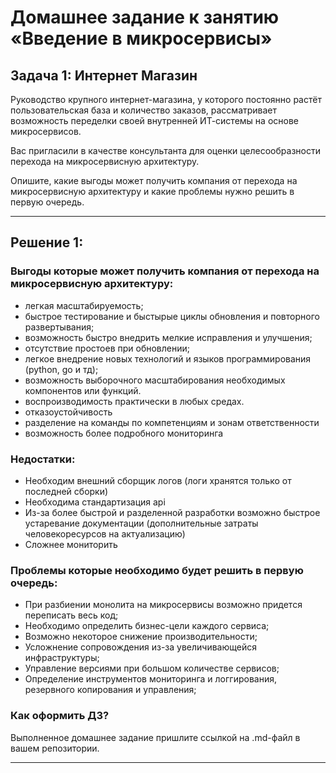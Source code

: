 # Домашнее задание к занятию «Введение в микросервисы»

## Задача 1: Интернет Магазин

Руководство крупного интернет-магазина, у которого постоянно растёт пользовательская база и количество заказов, рассматривает возможность переделки своей внутренней   ИТ-системы на основе микросервисов. 

Вас пригласили в качестве консультанта для оценки целесообразности перехода на микросервисную архитектуру. 

Опишите, какие выгоды может получить компания от перехода на микросервисную архитектуру и какие проблемы нужно решить в первую очередь.

---
## Решение 1:

### Выгоды которые может получить компания от перехода на микросервисную архитектуру:

* легкая масштабируемость;
* быстрое тестирование и быстырые циклы обновления и повторного развертывания;
* возможность быстро внедрить мелкие исправления и улучшения;
* отсутствие простоев при обновлении;
* легкое внедрение новых технологий и языков программирования (python, go и тд);
* возможность выборочного масштабирования необходимых компонентов или функций.
* воспроизводимость практически в любых средах.
* отказоустойчивость
* разделение на команды по компетенциям и зонам ответственности
* возможность более подробного мониторинга

### Недостатки:

* Необходим внешний сборщик логов (логи хранятся только от последней сборки)
* Необходима стандартизация api
* Из-за более быстрой и разделенной разработки возможно быстрое устаревание документации (дополнительные затраты человекоресурсов на актуализацию)
* Сложнее мониторить

### Проблемы которые необходимо будет решить в первую очередь:

* При разбиении монолита на микросервисы возможно придется переписать весь код;
* Необходимо определить бизнес-цели каждого сервиса;
* Возможно некоторое снижение производительности;
* Усложнение сопровождения из-за увеличивающейся инфраструктуры;
* Управление версиями при большом количестве сервисов;
* Определение инструментов мониторинга и логгирования, резервного копирования и управления;


### Как оформить ДЗ?

Выполненное домашнее задание пришлите ссылкой на .md-файл в вашем репозитории.

---
